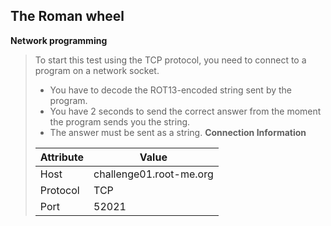 The Roman wheel
------------------
**Network programming**
> To start this test using the TCP protocol, you need to connect to a program on a network socket.
> - You have to decode the ROT13-encoded string sent by the program.
> - You have 2 seconds to send the correct answer from the moment the program sends you the string.
> - The answer must be sent as a string.
> **Connection Information**
>
> | Attribute   | Value                    |
> |-------------|--------------------------|
> | Host        | challenge01.root-me.org  |
> | Protocol    | TCP                      |
> | Port        | 52021                    |